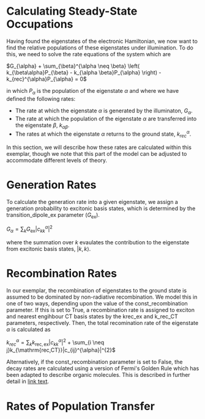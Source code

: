 # Calculating Steady-State Occupations

Having found the eigenstates of the electronic Hamiltonian, we now want to find the relative populations of these eigenstates under illumination. To do this, we need to solve the rate equations of the system which are 

$G_{\alpha} + \sum_{\beta}^{\alpha \neq \beta} \left( k_{\beta\alpha}P_{\beta} - k_{\alpha \beta}P_{\alpha} \right) - k_{rec}^{\alpha}P_{\alpha} = 0$

in which $P_{\alpha}$ is the population of the eigenstate $\alpha$ and where we have defined the following rates:
* The rate at which the eigenstate $\alpha$ is generated by the illuminaton, $G_{\alpha}$.
* The rate at which the population of the eigenstate $\alpha$ are transferred into the eigenstate $\beta$, $k_{\alpha \beta}$. 
* The rates at which the eigenstate $\alpha$ returns to the ground state, $k_{rec}^{\alpha}$. 

In this section, we will describe how these rates are calculated within this exemplar, though we note that this part of the model can be adjusted to accommodate different levels of theory. 

# Generation Rates
To calculate the generation rate into a given eigenstate, we assign a generation probability to excitonic basis states, which is determined by the transition_dipole_ex parameter ($G_{\mathrm{ex}}$). 

$G_{\alpha} =  \sum_{k}G_{\mathrm{ex}}|c_{kk}^{\alpha}|^{2}$  

where the summation over $k$ evaulates the contribution to the eigenstate from excitonic basis states, $|k,k\rangle$. 

# Recombination Rates

In our exemplar, the recombination of eigenstates to the ground state is assumed to be dominated by non-radiative recombination. We model this in one of two ways, depending upon the value of the const_recombination parameter. If this is set to True, a recombination rate is assigned to exciton and nearest engihbour CT basis states by the krec_ex and k_rec_CT parameters, respectively. Then, the total recomination rate of the eigenstate $\alpha$ is calculated as 

$k_{rec}^{\alpha} =  \sum_{k}k_{\mathrm{rec,ex}}|c_{kk}^{\alpha}|^{2}$ + \sum_{i \neq j}k_{\mathrm{rec,CT}}|c_{ij}^{\alpha}|^{2}$

Alternatively, if the const_recombination parameter is set to False, the decay rates are calculated using a version of Fermi's Golden Rule which has been adapted to describe organic molecules. This is described in further detail in [link text](A1_EnergyDependentRecombinationRates). 

# Rates of Population Transfer


